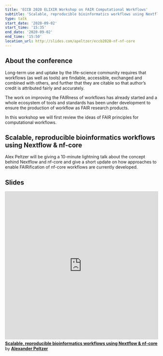 ```yaml
---
title: 'ECCB 2020 ELIXIR Workshop on FAIR Computational Workflows'
subtitle: 'Scalable, reproducible bioinformatics workflows using Nextflow & nf-core'
type: talk
start_date: '2020-09-02'
start_time: '15:35'
end_date: '2020-09-02'
end_time: '15:50'
location_url: http://slides.com/apeltzer/eccb2020-nf-nf-core
---
```


## About the conference

Long-term use and uptake by the life-science community requires that workflows (as well as tools) are findable, accessible, exchanged and combined with others, and further that they are citable so that author’s credit is attributed fairly and accurately.

The work on improving the FAIRness of workflows has already started and a whole ecosystem of tools and standards has been under development to ensure the production of workflow as FAIR research products.

In this workshop we will first review the ideas of FAIR principles for computational workflows.

## Scalable, reproducible bioinformatics workflows using Nextflow & nf-core

Alex Peltzer will be giving a 10-minute lightning talk about the concept behind Nextflow and nf-core and give a short update on how approaches to enable FAIRification of nf-core workflows are currently developed.

## Slides

<iframe src="https://slides.com/apeltzer/eccb2020-nf-nf-core/embed" width="700" height="485" frameborder="0" marginwidth="0" marginheight="0" scrolling="no" style="border:1px solid #CCC; border-width:1px; margin-bottom:5px; max-width: 100%;" webkitallowfullscreen mozallowfullscreen allowfullscreen> </iframe>
<div style="margin-bottom:5px"> <strong> <a href="http://slides.com/apeltzer/eccb2020-nf-nf-core" title="Scalable, reproducible bioinformatics workflows using Nextflow & nf-core" target="_blank">Scalable, reproducible bioinformatics workflows using Nextflow & nf-core</a> </strong> by <strong><a href="https://apeltzer.github.io" target="_blank">Alexander Peltzer</a></strong> </div>
